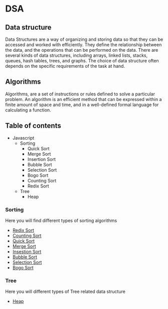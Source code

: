 # DSA

## Data structure
Data Structures are a way of organizing and storing data so that they can be accessed and worked with efficiently. They define the relationship between the data, and the operations that can be performed on the data. There are several kinds of data structures, including arrays, linked lists, stacks, queues, hash tables, trees, and graphs. The choice of data structure often depends on the specific requirements of the task at hand.

## Algorithms
Algorithms, are a set of instructions or rules defined to solve a particular problem. An algorithm is an efficient method that can be expressed within a finite amount of space and time, and in a well-defined formal language for calculating a function.

## Table of contents
 - Javascript
   - Sorting
     - Quick Sort
     - Merge Sort
     - Insertion Sort
     - Bubble Sort
     - Selection Sort
     - Bogo Sort
     - Counting Sort
     - Redix Sort
   - Tree
     - Heap


### Sorting
Here you will find different types of sorting algorithms
- [Redix Sort](/JavaScript/Sorting/redixSort.js)
- [Counting Sort](/JavaScript/Sorting/countingSort.js)
- [Quick Sort](/JavaScript/Sorting/quickSort.js)
- [Merge Sort](/JavaScript/Sorting/mergeSort.js)
- [Insestion Sort](/JavaScript/Sorting/insertionSort.js)
- [Bubble Sort](/JavaScript/Sorting/bubbleSort.js)
- [Selection Sort](/JavaScript/Sorting/selectionSort.js)
- [Bogo Sort](/JavaScript/Sorting/bogoSort.js)


### Tree
Here you will different types of Tree related data structure
- [Heap](/JavaScript/Tree/Heap.js)